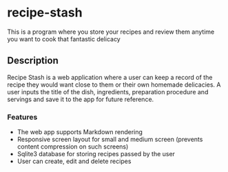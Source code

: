 # recipe-stash
This is a program where you store your recipes and review them anytime you want to cook that fantastic delicacy

## Description
Recipe Stash is a web application where a user can keep a record of the recipe they would want close to them or their own homemade delicacies. A user inputs the title of the dish, ingredients, preparation procedure and servings and save it to the app for future reference. 

### Features
- The web app supports Markdown rendering
- Responsive screen layout for small and medium screen (prevents content compression on such screens)
- Sqlite3 database for storing recipes passed by the user
- User can create, edit and delete recipes
